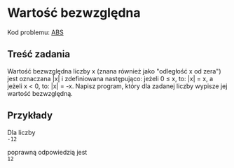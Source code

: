 # Wartość bezwzględna

Kod problemu: [ABS](https://themis.lo14.wroc.pl/ZAISD2017GR3/ABS)

## Treść zadania

Wartość bezwzględna liczby x (znana również jako "odległość x od zera") jest oznaczana |x| i zdefiniowana następująco: jeżeli 0 ≤ x, to: |x| = x, a jeżeli x < 0, to: |x| = -x. Napisz program, który dla zadanej liczby wypisze jej wartość bezwzględną.

## Przykłady

Dla liczby  
`-12` 
 
poprawną odpowiedzią jest  
`12`
